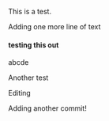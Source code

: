  This is a test.



Adding one more line of text

#### testing this out
abcde

Another test


Editing


Adding another commit!
